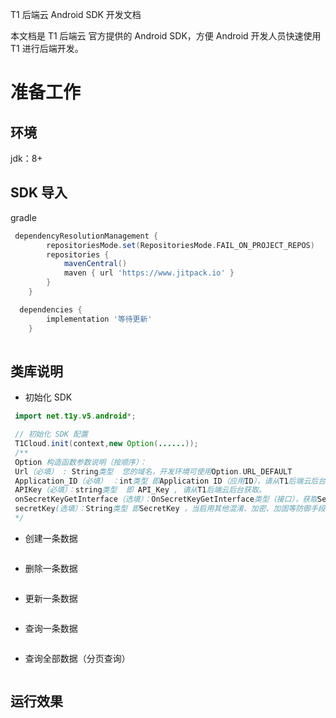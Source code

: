 T1 后端云 Android SDK 开发文档

本文档是 T1 后端云 官方提供的 Android SDK，方便 Android 开发人员快速使用 T1 进行后端开发。

# 准备工作

## 环境
 jdk：8+
 
## SDK 导入
gradle
```gradle
 dependencyResolutionManagement {
		repositoriesMode.set(RepositoriesMode.FAIL_ON_PROJECT_REPOS)
		repositories {
			mavenCentral()
			maven { url 'https://www.jitpack.io' }
		}
	}

  dependencies {
		implementation '等待更新'
	}
 
```

## 类库说明 

- 初始化 SDK

```java
 import net.t1y.v5.android*;
```
```java
 // 初始化 SDK 配置
 T1Cloud.init(context,new Option(......));
 /**
 Option 构造函数参数说明（按顺序）：
 Url（必填） : String类型  您的域名，开发环境可使用Option.URL_DEFAULT
 Application_ID（必填） ：int类型 即Application ID（应用ID），请从T1后端云后台获取。
 APIKey（必填）：string类型  即 API_Key , 请从T1后端云后台获取。
 onSecretKeyGetInterface（选填）：OnSecretKeyGetInterface类型（接口），获取SecretKey的接口，可将SecretKey通过三方工具加密后，由该接口发起解密并回调。如：（）->return decrypt.code(xxxxxxxxx);
 secretKey(选填）：String类型 即SecretKey ，当启用其他混淆、加密、加固等防御手段后，可无需OnSecretKeyGetInterface，直接输入secretKey
 */
```

- 创建一条数据

```java

```

- 删除一条数据

```java

```

- 更新一条数据

```java

```

- 查询一条数据

```java

```

- 查询全部数据（分页查询）

```java

```

## 运行效果
